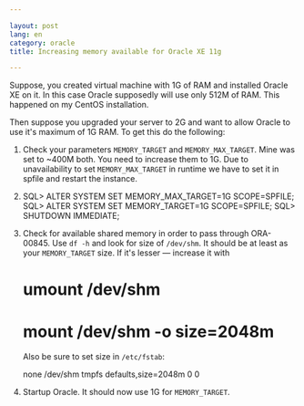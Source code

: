 ```yaml
---

layout: post  
lang: en  
category: oracle  
title: Increasing memory available for Oracle XE 11g  

---
```


Suppose, you created virtual machine with 1G of RAM and installed Oracle XE on it. In this case Oracle supposedly will use only 512M of RAM. This happened on my CentOS installation.

Then suppose you upgraded your server to 2G and want to allow Oracle to use it's maximum of 1G RAM. 
To get this do the following:

1. Check your parameters `MEMORY_TARGET` and `MEMORY_MAX_TARGET`. Mine was set to ~400M both. You need to increase them to 1G. Due to unavailability to set `MEMORY_MAX_TARGET` in runtime we have to set it in spfile and restart the instance.

2.   SQL> ALTER SYSTEM SET MEMORY_MAX_TARGET=1G SCOPE=SPFILE;
     SQL> ALTER SYSTEM SET MEMORY_TARGET=1G SCOPE=SPFILE;
     SQL> SHUTDOWN IMMEDIATE;

3. Check for available shared memory in order to pass through ORA-00845. Use `df -h` and look for size of `/dev/shm`. It should be at least as your `MEMORY_TARGET` size. If it's lesser — increase it with

    # umount /dev/shm
    # mount /dev/shm -o size=2048m
    
   Also be sure to set size in `/etc/fstab`:
   
    none             /dev/shm      tmpfs   defaults,size=2048m          0 0
    
4. Startup Oracle. It should now use 1G for `MEMORY_TARGET`.
